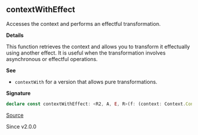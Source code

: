 ## contextWithEffect

Accesses the context and performs an effectful transformation.

**Details**

This function retrieves the context and allows you to transform it
effectually using another effect. It is useful when the transformation
involves asynchronous or effectful operations.

**See**

- `contextWith` for a version that allows pure transformations.

**Signature**

```ts
declare const contextWithEffect: <R2, A, E, R>(f: (context: Context.Context<R2>) => Effect<A, E, R>) => Effect<A, E, R | R2>
```

[Source](https://github.com/Effect-TS/effect/tree/main/packages/effect/src/Effect.ts#L7268)

Since v2.0.0